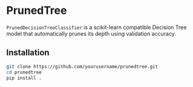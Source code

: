 # PrunedTree

`PrunedDecisionTreeClassifier` is a scikit-learn compatible Decision Tree model that automatically prunes its depth using validation accuracy.

## Installation

```bash
git clone https://github.com/yourusername/prunedtree.git
cd prunedtree
pip install .
